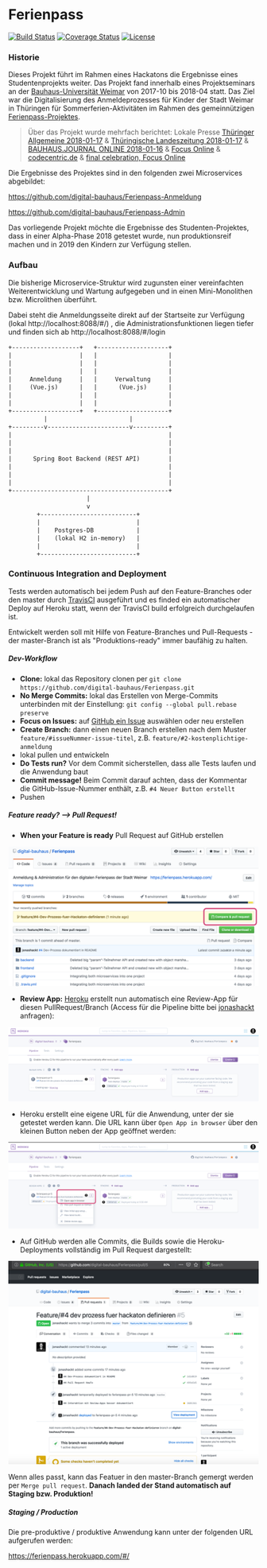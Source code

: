 # Ferienpass

[![Build Status](https://travis-ci.org/digital-bauhaus/Ferienpass.svg?branch=master)](https://travis-ci.org/digital-bauhaus/Ferienpass)
[![Coverage Status](https://coveralls.io/repos/github/digital-bauhaus/Ferienpass/badge.svg?branch=master)](https://coveralls.io/github/digital-bauhaus/Ferienpass?branch=master)
[![License](http://img.shields.io/:license-mit-blue.svg)](https://github.com/digital-bauhaus/Ferienpass-Anmeldung/blob/master/LICENSE)

### Historie

Dieses Projekt führt im Rahmen eines Hackatons die Ergebnisse eines Studentenprojekts weiter. Das Projekt fand innerhalb eines Projektseminars an der [Bauhaus-Universität Weimar](https://www.uni-weimar.de/de/medien/professuren/intelligente-softwaresysteme/) von 2017-10 bis 2018-04 statt. Das Ziel war die Digitalisierung des Anmeldeprozesses für Kinder der Stadt Weimar in Thüringen für Sommerferien-Aktivitäten im Rahmen des gemeinnützigen [Ferienpass-Projektes](http://www.ferienpass-weimar.de/).

> Über das Projekt wurde mehrfach berichtet: Lokale Presse [Thüringer Allgemeine 2018-01-17](http://www.thueringer-allgemeine.de/web/zgt/suche/detail/-/specific/Lange-Schlange-im-Kinderbuero-war-der-Ausloeser-168601916) & [Thüringische Landeszeitung 2018-01-17](http://weimar.tlz.de/web/weimar/startseite/detail/-/specific/Lange-Schlange-im-Kinderbuero-war-der-Ausloeser-168601916) & [BAUHAUS.JOURNAL ONLINE 2018-01-16](https://www.uni-weimar.de/de/universitaet/aktuell/bauhausjournal-online/titel/projektpraesentation-medieninformatik-studierende-entwickeln-online-anmeldung-fuer-weimarer-ferienpas-1/) & [Focus Online](https://www.focus.de/regional/thueringen/bauhaus-universitaet-weimar-meldung-vom-16-01-2018_id_8309726.html) & [codecentric.de](https://www.codecentric.de/2018/01/17/schoenere-ferien-dank-digitalisierung/) & [final celebration, Focus Online](https://www.focus.de/regional/thueringen/stadt-weimar-dank-an-die-foerderer-des-ferienpass-weimar-2018_id_9230231.html)

Die Ergebnisse des Projektes sind in den folgenden zwei Microservices abgebildet:

https://github.com/digital-bauhaus/Ferienpass-Anmeldung

https://github.com/digital-bauhaus/Ferienpass-Admin


Das vorliegende Projekt möchte die Ergebnisse des Studenten-Projektes, dass in einer Alpha-Phase 2018 getestet wurde, nun produktionsreif machen und in 2019 den Kindern zur Verfügung stellen.



### Aufbau

Die bisherige Microservice-Struktur wird zugunsten einer vereinfachten Weiterentwicklung und Wartung aufgegeben und in einen Mini-Monolithen bzw. Microlithen überführt.

Dabei steht die Anmeldungsseite direkt auf der Startseite zur Verfügung (lokal http://localhost:8088/#/) , die Administrationsfunktionen liegen tiefer und finden sich ab http://localhost:8088/#/login



    +-------------------+   +--------------------+
    |                   |   |                    |
    |                   |   |                    |
    |                   |   |                    |
    |     Anmeldung     |   |     Verwaltung     |
    |     (Vue.js)      |   |      (Vue.js)      |
    |                   |   |                    |
    |                   |   |                    |
    +-------------------+   +--------------------+
              |                       |
    +---------v-----------------------v----------+
    |                                            |
    |                                            |
    |                                            |
    |      Spring Boot Backend (REST API)        |
    |                                            |
    |                                            |
    |                                            |
    +--------------------------------------------+
                          |
                          v
            +---------------------------+
            |                           |
            |    Postgres-DB            |
            |    (lokal H2 in-memory)   |
            |                           |
            +---------------------------+


### Continuous Integration and Deployment

Tests werden automatisch bei jedem Push auf den Feature-Branches oder den master durch [TravisCI](https://travis-ci.org/digital-bauhaus/Ferienpass) ausgeführt und es finded ein automatischer Deploy auf Heroku statt, wenn der TravisCI build erfolgreich durchgelaufen ist.

Entwickelt werden soll mit Hilfe von Feature-Branches und Pull-Requests - der master-Branch ist als "Produktions-ready" immer baufähig zu halten.
 

##### Dev-Workflow

* __Clone:__ lokal das Repository clonen per `git clone https://github.com/digital-bauhaus/Ferienpass.git`
* __No Merge Commits:__ lokal das Erstellen von Merge-Commits unterbinden mit der Einstellung: `git config --global pull.rebase preserve`
* __Focus on Issues:__ auf [GitHub ein Issue](https://github.com/digital-bauhaus/Ferienpass/issues) auswählen oder neu erstellen
* __Create Branch:__ dann einen neuen Branch erstellen nach dem Muster `feature/#issueNummer-issue-titel`, z.B. `feature/#2-kostenplichtige-anmeldung`
* lokal pullen und entwickeln 
* __Do Tests run?__ Vor dem Commit sicherstellen, dass alle Tests laufen und die Anwendung baut
* __Commit message!__ Beim Commit darauf achten, dass der Kommentar die GitHub-Issue-Nummer enthält, z.B. `#4 Neuer Button erstellt` 
* Pushen


##### Feature ready? --> Pull Request!

* __When your Feature is ready__ Pull Request auf GitHub erstellen

![create-pull-request](docs/create-pull-request.png)

* __Review App:__ [Heroku](https://dashboard.heroku.com/pipelines/6d86397b-7093-4252-b978-2f57b25e5620) erstellt nun automatisch eine Review-App für diesen PullRequest/Branch (Access für die Pipeline bitte bei [jonashackt](https://github.com/jonashackt) anfragen):

![heroku-pipeline](docs/heroku-pipeline.png)

* Heroku erstellt eine eigene URL für die Anwendung, unter der sie getestet werden kann. Die URL kann über `Open App in browser` über den kleinen Button neben der App geöffnet werden:

![heroku-review-app-link](docs/heroku-review-app-link.png)

* Auf GitHub werden alle Commits, die Builds sowie die Heroku-Deployments vollständig im Pull Request dargestellt:

![github-pr](docs/github-pr.png)

Wenn alles passt, kann das Featuer in den master-Branch gemergt werden per `Merge pull request`. __Danach landed der Stand automatisch auf Staging bzw. Produktion!__

##### Staging / Production

Die pre-produktive / produktive Anwendung kann unter der folgenden URL aufgerufen werden:

https://ferienpass.herokuapp.com/#/